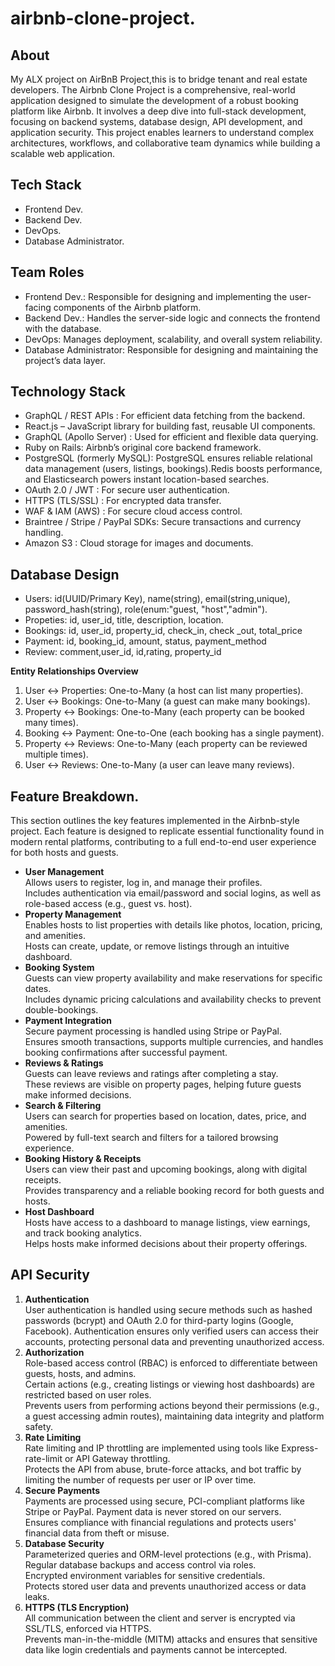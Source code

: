 # airbnb-clone-project.
## About
My ALX project on AirBnB Project,this is to bridge tenant and real estate developers.
The Airbnb Clone Project is a comprehensive, real-world application designed to simulate the development of a robust booking platform like Airbnb. It involves a deep dive into full-stack development, focusing on backend systems, database design, API development, and application security. This project enables learners to understand complex architectures, workflows, and collaborative team dynamics while building a scalable web application.
## Tech Stack
+ Frontend Dev.  
+ Backend Dev.  
+ DevOps.  
+ Database Administrator.  
## Team Roles
+ Frontend Dev.: Responsible for designing and implementing the user-facing components of the Airbnb platform.  
+ Backend Dev.: Handles the server-side logic and connects the frontend with the database.  
+ DevOps:  Manages deployment, scalability, and overall system reliability. 
+ Database Administrator: Responsible for designing and maintaining the project’s data layer.  
## Technology Stack  
+ GraphQL / REST APIs : For efficient data fetching from the backend.  
+ React.js – JavaScript library for building fast, reusable UI components.  
+ GraphQL (Apollo Server) : Used for efficient and flexible data querying.  
+ Ruby on Rails: Airbnb’s original core backend framework.  
+ PostgreSQL (formerly MySQL): PostgreSQL ensures reliable relational data management (users, listings, bookings).Redis boosts performance, and Elasticsearch powers instant location-based searches.  
+ OAuth 2.0 / JWT : For secure user authentication.  
+ HTTPS (TLS/SSL) : For encrypted data transfer.   
+ WAF & IAM (AWS) : For secure cloud access control.  
+ Braintree / Stripe / PayPal SDKs: Secure transactions and currency handling.  
+ Amazon S3 : Cloud storage for images and documents.  
## Database Design
+ Users: id(UUID/Primary Key), name(string), email(string,unique), password_hash(string), role(enum:"guest, "host","admin").
+ Propeties: id, user_id, title, description, location.
+ Bookings: id, user_id, property_id, check_in, check _out, total_price
+ Payment: id, booking_id, amount, status, payment_method
+ Review: comment,user_id, id,rating, property_id

__Entity Relationships Overview__  
1. User ↔️ Properties: One-to-Many (a host can list many properties).  
2. User ↔️ Bookings: One-to-Many (a guest can make many bookings).  
3. Property ↔️ Bookings: One-to-Many (each property can be booked many times).  
4. Booking ↔️ Payment: One-to-One (each booking has a single payment).  
5. Property ↔️ Reviews: One-to-Many (each property can be reviewed multiple times).  
6. User ↔️ Reviews: One-to-Many (a user can leave many reviews).
## Feature Breakdown.  
This section outlines the key features implemented in the Airbnb-style project. Each feature is designed to replicate essential functionality found in modern rental platforms, contributing to a full end-to-end user experience for both hosts and guests.  
+ __User Management__  
Allows users to register, log in, and manage their profiles.  
Includes authentication via email/password and social logins, as well as role-based access (e.g., guest vs. host).  
+ __Property Management__   
Enables hosts to list properties with details like photos, location, pricing, and amenities.  
Hosts can create, update, or remove listings through an intuitive dashboard.  
+ __Booking System__   
Guests can view property availability and make reservations for specific dates.  
Includes dynamic pricing calculations and availability checks to prevent double-bookings.  
+ __Payment Integration__  
Secure payment processing is handled using Stripe or PayPal.  
Ensures smooth transactions, supports multiple currencies, and handles booking confirmations after successful payment.  
+ __Reviews & Ratings__  
Guests can leave reviews and ratings after completing a stay.  
These reviews are visible on property pages, helping future guests make informed decisions.  
+ __Search & Filtering__  
Users can search for properties based on location, dates, price, and amenities.  
Powered by full-text search and filters for a tailored browsing experience.  
+ __Booking History & Receipts__  
Users can view their past and upcoming bookings, along with digital receipts.  
Provides transparency and a reliable booking record for both guests and hosts.  
+ __Host Dashboard__  
Hosts have access to a dashboard to manage listings, view earnings, and track booking analytics.  
Helps hosts make informed decisions about their property offerings.  
## API Security  
1. __Authentication__  
User authentication is handled using secure methods such as hashed passwords (bcrypt) and OAuth 2.0 for third-party logins (Google, Facebook).  Authentication ensures only verified users can access their accounts, protecting personal data and preventing unauthorized access.
2. __Authorization__  
Role-based access control (RBAC) is enforced to differentiate between guests, hosts, and admins.  
Certain actions (e.g., creating listings or viewing host dashboards) are restricted based on user roles.  
Prevents users from performing actions beyond their permissions (e.g., a guest accessing admin routes), maintaining data integrity and platform safety.
3. __Rate Limiting__  
Rate limiting and IP throttling are implemented using tools like Express-rate-limit or API Gateway throttling.  
Protects the API from abuse, brute-force attacks, and bot traffic by limiting the number of requests per user or IP over time.
4. __Secure Payments__  
Payments are processed using secure, PCI-compliant platforms like Stripe or PayPal. Payment data is never stored on our servers.  
Ensures compliance with financial regulations and protects users' financial data from theft or misuse.
5. __Database Security__  
Parameterized queries and ORM-level protections (e.g., with Prisma).  
Regular database backups and access control via roles.  
Encrypted environment variables for sensitive credentials.  
Protects stored user data and prevents unauthorized access or data leaks.
6. __HTTPS (TLS Encryption)__  
All communication between the client and server is encrypted via SSL/TLS, enforced via HTTPS.  
Prevents man-in-the-middle (MITM) attacks and ensures that sensitive data like login credentials and payments cannot be intercepted.



